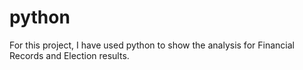 # python

For this project, I have used python to show the analysis for Financial Records and Election results. 
